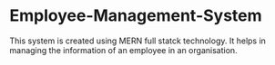 # Employee-Management-System
 This system is created using MERN full statck technology.
 It helps in managing the information of an employee in an organisation.
